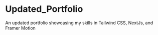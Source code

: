 # Updated_Portfolio
An updated portfolio showcasing my skills in Tailwind CSS, NextJs, and Framer Motion
